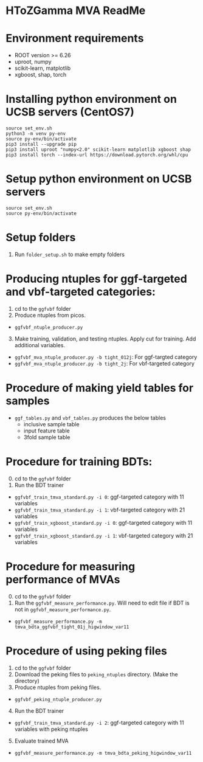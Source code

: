 # HToZGamma MVA ReadMe

# Environment requirements
- ROOT version >= 6.26
- uproot, numpy
- scikit-learn, matplotlib
- xgboost, shap, torch

# Installing python environment on UCSB servers (CentOS7)
```
source set_env.sh
python3 -m venv py-env
source py-env/bin/activate
pip3 install --upgrade pip
pip3 install uproot "numpy<2.0" scikit-learn matplotlib xgboost shap 
pip3 install torch --index-url https://download.pytorch.org/whl/cpu
```

# Setup python environment on UCSB servers
```
source set_env.sh
source py-env/bin/activate
```

# Setup folders
1. Run `folder_setup.sh` to make empty folders

# Producing ntuples for ggf-targeted and vbf-targeted categories:
1. cd to the `ggfvbf` folder
2. Produce ntuples from picos. 
  - `ggfvbf_ntuple_producer.py`
3. Make training, validation, and testing ntuples. Apply cut for training. Add additional variables.
  - `ggfvbf_mva_ntuple_producer.py -b tight_012j`: For ggf-targted category
  - `ggfvbf_mva_ntuple_producer.py -b tight_2j`: For vbf-targeted category

# Procedure of making yield tables for samples
- `ggf_tables.py` and `vbf_tables.py` produces the below tables
  - inclusive sample table
  - input feature table
  - 3fold sample table

# Procedure for training BDTs:
0. cd to the `ggfvbf` folder
1. Run the BDT trainer
 - `ggfvbf_train_tmva_standard.py -i 0`: ggf-targeted category with 11 variables
 - `ggfvbf_train_tmva_standard.py -i 1`: vbf-targeted category with 21 variables
 - `ggfvbf_train_xgboost_standard.py -i 0`: ggf-targeted category with 11 variables
 - `ggfvbf_train_xgboost_standard.py -i 1`: vbf-targeted category with 21 variables

# Procedure for measuring performance of MVAs
0. cd to the `ggfvbf` folder
1. Run the `ggfvbf_measure_performance.py`. Will need to edit file if BDT is not in `ggfvbf_measure_performance.py`. 
  - `ggfvbf_measure_performance.py -m tmva_bdta_ggfvbf_tight_01j_higwindow_var11`

# Procedure of using peking files
1. cd to the `ggfvbf` folder
2. Download the peking files to `peking_ntuples` directory. (Make the directory)
3. Produce ntuples from peking files.
  - `ggfvbf_peking_ntuple_producer.py`
4. Run the BDT trainer
 - `ggfvbf_train_tmva_standard.py -i 2`: ggf-targeted category with 11 variables with peking ntuples
5. Evaluate trained MVA
  - `ggfvbf_measure_performance.py -m tmva_bdta_peking_higwindow_var11`
